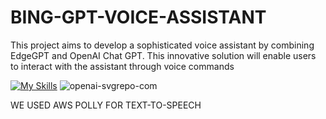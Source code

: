 # BING-GPT-VOICE-ASSISTANT
This project aims to develop a sophisticated voice assistant by combining EdgeGPT and OpenAI Chat GPT. This innovative solution will enable users to interact with the assistant through voice commands 

[![My Skills](https://skills.thijs.gg/icons?i=python,aws,ai)](https://skills.thijs.gg)
![openai-svgrepo-com](https://github.com/Shivam9701/BING-GPT-VOICE-ASSISTANT/assets/84237995/785ada86-6244-4900-b1c8-9f328b8ea1bf)

WE USED AWS POLLY FOR TEXT-TO-SPEECH 
